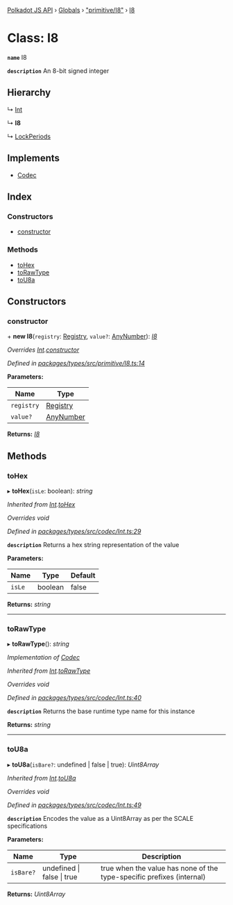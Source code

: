 [Polkadot JS API](../README.md) › [Globals](../globals.md) › ["primitive/I8"](../modules/_primitive_i8_.md) › [I8](_primitive_i8_.i8.md)

# Class: I8

**`name`** I8

**`description`** 
An 8-bit signed integer

## Hierarchy

  ↳ [Int](_codec_int_.int.md)

  ↳ **I8**

  ↳ [LockPeriods](../interfaces/_interfaces_deprecated_types_.lockperiods.md)

## Implements

* [Codec](../interfaces/_types_.codec.md)

## Index

### Constructors

* [constructor](_primitive_i8_.i8.md#constructor)

### Methods

* [toHex](_primitive_i8_.i8.md#tohex)
* [toRawType](_primitive_i8_.i8.md#torawtype)
* [toU8a](_primitive_i8_.i8.md#tou8a)

## Constructors

###  constructor

\+ **new I8**(`registry`: [Registry](../interfaces/_types_.registry.md), `value?`: [AnyNumber](../modules/_types_.md#anynumber)): *[I8](_primitive_i8_.i8.md)*

*Overrides [Int](_codec_int_.int.md).[constructor](_codec_int_.int.md#constructor)*

*Defined in [packages/types/src/primitive/I8.ts:14](https://github.com/polkadot-js/api/blob/c576c689d/packages/types/src/primitive/I8.ts#L14)*

**Parameters:**

Name | Type |
------ | ------ |
`registry` | [Registry](../interfaces/_types_.registry.md) |
`value?` | [AnyNumber](../modules/_types_.md#anynumber) |

**Returns:** *[I8](_primitive_i8_.i8.md)*

## Methods

###  toHex

▸ **toHex**(`isLe`: boolean): *string*

*Inherited from [Int](_codec_int_.int.md).[toHex](_codec_int_.int.md#tohex)*

*Overrides void*

*Defined in [packages/types/src/codec/Int.ts:29](https://github.com/polkadot-js/api/blob/c576c689d/packages/types/src/codec/Int.ts#L29)*

**`description`** Returns a hex string representation of the value

**Parameters:**

Name | Type | Default |
------ | ------ | ------ |
`isLe` | boolean | false |

**Returns:** *string*

___

###  toRawType

▸ **toRawType**(): *string*

*Implementation of [Codec](../interfaces/_types_.codec.md)*

*Inherited from [Int](_codec_int_.int.md).[toRawType](_codec_int_.int.md#torawtype)*

*Overrides void*

*Defined in [packages/types/src/codec/Int.ts:40](https://github.com/polkadot-js/api/blob/c576c689d/packages/types/src/codec/Int.ts#L40)*

**`description`** Returns the base runtime type name for this instance

**Returns:** *string*

___

###  toU8a

▸ **toU8a**(`isBare?`: undefined | false | true): *Uint8Array*

*Inherited from [Int](_codec_int_.int.md).[toU8a](_codec_int_.int.md#tou8a)*

*Overrides void*

*Defined in [packages/types/src/codec/Int.ts:49](https://github.com/polkadot-js/api/blob/c576c689d/packages/types/src/codec/Int.ts#L49)*

**`description`** Encodes the value as a Uint8Array as per the SCALE specifications

**Parameters:**

Name | Type | Description |
------ | ------ | ------ |
`isBare?` | undefined &#124; false &#124; true | true when the value has none of the type-specific prefixes (internal)  |

**Returns:** *Uint8Array*
